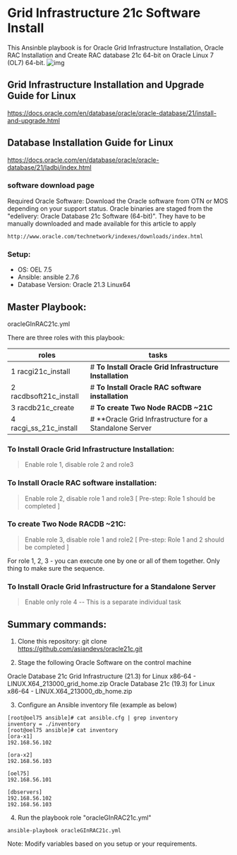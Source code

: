 # Grid Infrastructure 21c Software Install

This Ansinble playbook is for Oracle Grid Infrastructure Installation, Oracle RAC Installation and Create RAC database 21c 64-bit on Oracle Linux 7 (OL7) 64-bit.
![img](https://miro.medium.com/max/1400/1*Dn-ENgHGeaJk8kpJXE_Sdw.png)

## Grid Infrastructure Installation and Upgrade Guide for Linux
https://docs.oracle.com/en/database/oracle/oracle-database/21/install-and-upgrade.html

## Database Installation Guide for Linux
https://docs.oracle.com/en/database/oracle/oracle-database/21/ladbi/index.html

### software download page
Required Oracle Software: Download the Oracle software from OTN or MOS depending on your support status. Oracle binaries are staged from the "edelivery: Oracle Database 21c Software (64-bit)". They have to be manually downloaded and made available for this article to apply 
```
http://www.oracle.com/technetwork/indexes/downloads/index.html
```

### Setup:
 * OS: OEL 7.5 
 * Ansible: ansible 2.7.6
 * Database Version: Oracle 21.3 Linux64

## Master Playbook:
oracleGInRAC21c.yml

There are three roles with this playbook: 

roles                  | tasks
---------------------- | ---------------------------------
1 racgi21c_install     | # **To Install Oracle Grid Infrastructure Installation**
2 racdbsoft21c_install | # **To Install Oracle RAC software installation**
3 racdb21c_create      | # **To create Two Node RACDB ~21C**
4 racgi_ss_21c_install | # **Oracle Grid Infrastructure for a Standalone Server

### To Install Oracle Grid Infrastructure Installation:
> Enable role 1, disable role 2 and role3

### To Install Oracle RAC software installation:
> Enable role 2, disable role 1 and role3 [ Pre-step: Role 1 should be completed ]

### To create Two Node RACDB ~21C:
> Enable role 3, disable role 1 and role2 [ Pre-step: Role 1 and 2 should be completed ]

For role 1, 2, 3 - you can execute one by one or all of them together. Only thing to make sure the sequence.

### To Install Oracle Grid Infrastructure for a Standalone Server
> Enable only role 4 -- This is a separate individual task

## Summary commands: 

1. Clone this repository:
    git clone https://github.com/asiandevs/oracle21c.git
    
2. Stage the following Oracle Software on the control machine

Oracle Database 21c Grid Infrastructure (21.3) for Linux x86-64
     - LINUX.X64_213000_grid_home.zip
Oracle Database 21c (19.3) for Linux x86-64 
     - LINUX.X64_213000_db_home.zip

3. Configure an Ansible inventory file (example as below) 
```
[root@oel75 ansible]# cat ansible.cfg | grep inventory
inventory = ./inventory
[root@oel75 ansible]# cat inventory
[ora-x1]
192.168.56.102

[ora-x2]
192.168.56.103

[oel75]
192.168.56.101

[dbservers]
192.168.56.102
192.168.56.103
```
4. Run the playbook role "oracleGInRAC21c.yml"
```
ansible-playbook oracleGInRAC21c.yml  
```
Note: Modify variables based on you setup or your requirements. 

